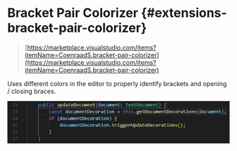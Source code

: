 # Bracket Pair Colorizer {#extensions-bracket-pair-colorizer}

> [https://marketplace.visualstudio.com/items?itemName=CoenraadS.bracket-pair-colorizer](https://marketplace.visualstudio.com/items?itemName=CoenraadS.bracket-pair-colorizer)

Uses different colors in the editor to properly identify brackets and opening / closing braces.

![Bracket Pair Colorizer](./images/example.png)
